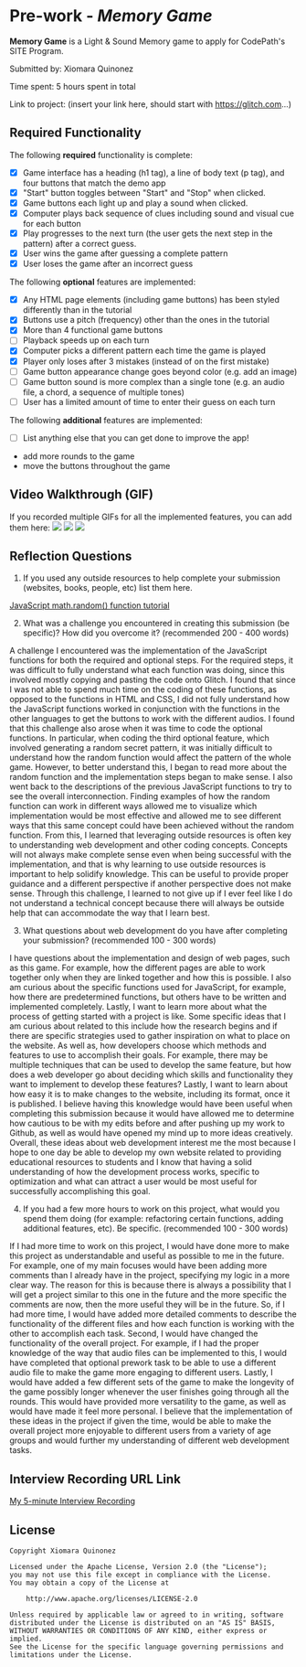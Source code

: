 # Pre-work - *Memory Game*

**Memory Game** is a Light & Sound Memory game to apply for CodePath's SITE Program. 

Submitted by: Xiomara Quinonez

Time spent: 5 hours spent in total

Link to project: (insert your link here, should start with https://glitch.com...)

## Required Functionality

The following **required** functionality is complete:

* [X] Game interface has a heading (h1 tag), a line of body text (p tag), and four buttons that match the demo app
* [X] "Start" button toggles between "Start" and "Stop" when clicked. 
* [X] Game buttons each light up and play a sound when clicked. 
* [X] Computer plays back sequence of clues including sound and visual cue for each button
* [X] Play progresses to the next turn (the user gets the next step in the pattern) after a correct guess. 
* [X] User wins the game after guessing a complete pattern
* [X] User loses the game after an incorrect guess

The following **optional** features are implemented:

* [X] Any HTML page elements (including game buttons) has been styled differently than in the tutorial
* [X] Buttons use a pitch (frequency) other than the ones in the tutorial
* [X] More than 4 functional game buttons
* [ ] Playback speeds up on each turn
* [X] Computer picks a different pattern each time the game is played
* [x] Player only loses after 3 mistakes (instead of on the first mistake)
* [ ] Game button appearance change goes beyond color (e.g. add an image)
* [ ] Game button sound is more complex than a single tone (e.g. an audio file, a chord, a sequence of multiple tones)
* [ ] User has a limited amount of time to enter their guess on each turn

The following **additional** features are implemented:

- [ ] List anything else that you can get done to improve the app!

- add more rounds to the game
- move the buttons throughout the game

## Video Walkthrough (GIF)

If you recorded multiple GIFs for all the implemented features, you can add them here:
![](https://i.imgur.com/AapWmUr.gif)
![](https://i.imgur.com/OigLrEv.gif)
![](https://i.imgur.com/pPYuHAq.gif)

## Reflection Questions
1. If you used any outside resources to help complete your submission (websites, books, people, etc) list them here. 

[JavaScript math.random() function tutorial](https://developer.mozilla.org/en-US/docs/Web/JavaScript/Reference/Global_Objects/Math/random)

2. What was a challenge you encountered in creating this submission (be specific)? How did you overcome it? (recommended 200 - 400 words) 

A challenge I encountered was the implementation of the JavaScript functions for both the required and optional steps. For the required steps, 
it was difficult to fully understand what each function was doing, since this involved mostly copying and pasting the code onto Glitch. I found 
that since I was not able to spend much time on the coding of these functions, as opposed to the functions in HTML and CSS, I did not fully 
understand how the JavaScript functions worked in conjunction with the functions in the other languages to get the buttons to work with the 
different audios. I found that this challenge also arose when it was time to code the optional functions. In particular, when coding the third 
optional feature, which involved generating a random secret pattern, it was initially difficult to understand how the random function would 
affect the pattern of the whole game. However, to better understand this, I began to read more about the random function and the implementation 
steps began to make sense. I also went back to the descriptions of the previous JavaScript functions to try to see the overall interconnection. 
Finding examples of how the random function can work in different ways allowed me to visualize which implementation would be most effective and 
allowed me to see different ways that this same concept could have been achieved without the random function. From this, I learned that leveraging 
outside resources is often key to understanding web development and other coding concepts. Concepts will not always make complete sense even when 
being successful with the implementation, and that is why learning to use outside resources is important to help solidify knowledge. This can be 
useful to provide proper guidance and a different perspective if another perspective does not make sense. Through this challenge, I learned to not 
give up if I ever feel like I do not understand a technical concept because there will always be outside help that can accommodate the way that I learn best. 

3. What questions about web development do you have after completing your submission? (recommended 100 - 300 words) 

I have questions about the implementation and design of web pages, such as this game. For example, how the different 
pages are able to work together only when they are linked together and how this is possible. I also am curious about 
the specific functions used for JavaScript, for example, how there are predetermined functions, but others have to be 
written and implemented completely. Lastly, I want to learn more about what the process of getting started with a project 
is like. Some specific ideas that I am curious about related to this include how the research begins and if there are 
specific strategies used to gather inspiration on what to place on the website. As well as, how developers choose which 
methods and features to use to accomplish their goals. For example, there may be multiple techniques that can be used to 
develop the same feature, but how does a web developer go about deciding which skills and functionality they want to 
implement to develop these features? Lastly, I want to learn about how easy it is to make changes to the website, including its format, 
once it is published. I believe having this knowledge would have been useful when completing this submission because 
it would have allowed me to determine how cautious to be with my edits before and after pushing up my work to Github, 
as well as would have opened my mind up to more ideas creatively. Overall, these ideas about web development interest 
me the most because I hope to one day be able to develop my own website related to providing educational resources to 
students and I know that having a solid understanding of how the development process works, specific to optimization 
and what can attract a user would be most useful for successfully accomplishing this goal.

4. If you had a few more hours to work on this project, what would you spend them doing (for example: refactoring certain functions, adding additional features, etc). Be specific. (recommended 100 - 300 words) 

If I had more time to work on this project, I would have done more to make this project as understandable and useful as possible to me in the future. For example, one of my main focuses would have been adding 
more comments than I already have in the project, specifying my logic in a more clear way. The reason for this is because there is always a possibility that I will get a project similar to this one in the future 
and the more specific the comments are now, then the more useful they will be in the future. So, if I had more time, I would have added more detailed comments to describe the functionality of the different files 
and how each function is working with the other to accomplish each task. Second, I would have changed the functionality of the overall project. For example, if I had the proper knowledge of the way that audio files 
can be implemented to this, I would have completed that optional prework task to be able to use a different audio file to make the game more engaging to different users. Lastly, I would have added a few different 
sets of the game to make the longevity of the game possibly longer whenever the user finishes going through all the rounds. This would have provided more versatility to the game, as well as would have made it feel 
more personal. I believe that the implementation of these ideas in the project if given the time, would be able to make the overall project more enjoyable to different users from a variety of age groups and would 
further my understanding of different web development tasks. 



## Interview Recording URL Link

[My 5-minute Interview Recording](https://www.loom.com/share/9b4d5c113df64e038fbee580583c5887)


## License

    Copyright Xiomara Quinonez

    Licensed under the Apache License, Version 2.0 (the "License");
    you may not use this file except in compliance with the License.
    You may obtain a copy of the License at

        http://www.apache.org/licenses/LICENSE-2.0

    Unless required by applicable law or agreed to in writing, software
    distributed under the License is distributed on an "AS IS" BASIS,
    WITHOUT WARRANTIES OR CONDITIONS OF ANY KIND, either express or implied.
    See the License for the specific language governing permissions and
    limitations under the License.